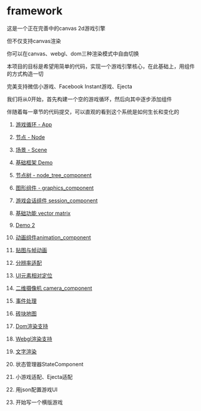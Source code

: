 # framework

这是一个正在完善中的canvas 2d游戏引擎

但不仅支持canvas渲染

你可以在canvas、webgl、dom三种渲染模式中自由切换

本项目的目标是希望用简单的代码，实现一个游戏引擎核心，在此基础上，用组件的方式构造一切

完美支持微信小游戏、Facebook Instant游戏、Ejecta

我们将从0开始，首先构建一个空的游戏循环，然后向其中逐步添加组件

伴随着每一章节的代码提交，可以直观的看到这个系统是如何生长和变化的

1. [游戏循环 - App](https://github.com/canvas2d/framework/blob/master/1.app.md)

2. [节点 - Node](https://github.com/canvas2d/framework/blob/master/2.node.md)

3. [场景 - Scene](https://github.com/canvas2d/framework/blob/master/3.scene.md)

4. [基础框架 Demo](https://github.com/canvas2d/framework/blob/master/4.basic_framework.md)

5. [节点树 - node_tree_component](https://github.com/canvas2d/framework/blob/master/5.node_tree_component.md)

6. [图形组件 - graphics_component](https://github.com/canvas2d/framework/blob/master/6.graphics_component.md)

7. [游戏会话组件 session_component](https://github.com/canvas2d/framework/blob/master/7.session_component.md)

8. [基础功能 vector matrix](https://github.com/canvas2d/framework/blob/master/8.common_vector_matrix.md)

9. [Demo 2](https://github.com/canvas2d/framework/blob/master/9.demo_2.md)

10. [动画组件animation_component](https://github.com/canvas2d/framework/blob/master/10.animation_component.md)

11. [贴图与帧动画](https://github.com/canvas2d/framework/blob/master/11.texture_animation.md)

12. [分辨率适配](https://github.com/canvas2d/framework/blob/master/12.resolution_adapter.md)

13. [UI元素相对定位](https://github.com/canvas2d/framework/blob/master/13.ui_position_relative.md)

14. [二维摄像机 camera_component](https://github.com/canvas2d/framework/blob/master/14.camera_component.md)

15. [事件处理](https://github.com/canvas2d/framework/blob/master/15.dom_event_component.md)

16. [砖块地图](https://github.com/canvas2d/framework/blob/master/16.tile_component.md)

17. [Dom渲染支持](https://github.com/canvas2d/framework/blob/master/17.dom_render.md)

18. [Webgl渲染支持](https://github.com/canvas2d/framework/blob/master/18.webgl_render.md)

19. [文字渲染](https://github.com/canvas2d/framework/blob/master/19.text_render.md)

20. 状态管理器StateComponent

21. 小游戏适配、Ejecta适配

22. 用json配置游戏UI

23. 开始写一个横版游戏
